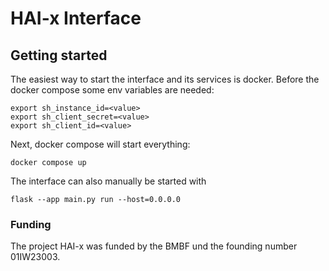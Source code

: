 # HAI-x Interface



## Getting started
The easiest way to start the interface and its services is docker. Before the docker compose some env variables are needed:

```
export sh_instance_id=<value>
export sh_client_secret=<value>
export sh_client_id=<value>
```

Next, docker compose will start everything:
```
docker compose up
```

The interface can also manually be started with 
```
flask --app main.py run --host=0.0.0.0
```

### Funding
The project HAI-x was funded by the BMBF und the founding number 01IW23003.

